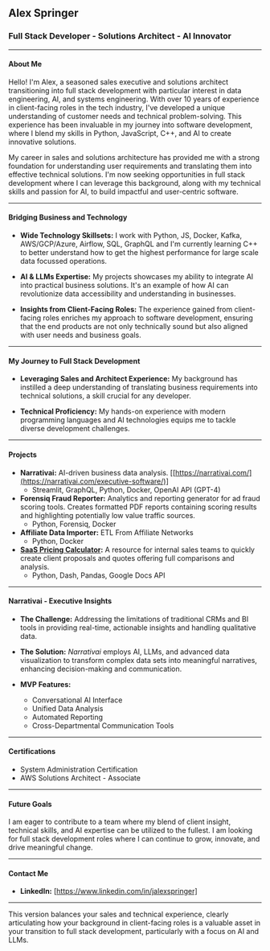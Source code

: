 ## Alex Springer
### Full Stack Developer - Solutions Architect - AI Innovator

---

#### About Me

Hello! I'm Alex, a seasoned sales executive and solutions architect transitioning into full stack development with particular interest in data engineering, AI, and systems engineering. With over 10 years of experience in client-facing roles in the tech industry, I've developed a unique understanding of customer needs and technical problem-solving. This experience has been invaluable in my journey into software development, where I blend my skills in Python, JavaScript, C++, and AI to create innovative solutions.

My career in sales and solutions architecture has provided me with a strong foundation for understanding user requirements and translating them into effective technical solutions. I'm now seeking opportunities in full stack development where I can leverage this background, along with my technical skills and passion for AI, to build impactful and user-centric software.

---

#### Bridging Business and Technology
- **Wide Technology Skillsets:** I work with Python, JS, Docker, Kafka, AWS/GCP/Azure, Airflow, SQL, GraphQL and I'm currently learning C++ to better understand how to get the highest performance for large scale data focussed operations.

- **AI & LLMs Expertise:** My projects showcases my ability to integrate AI into practical business solutions. It's an example of how AI can revolutionize data accessibility and understanding in businesses.

- **Insights from Client-Facing Roles:** The experience gained from client-facing roles enriches my approach to software development, ensuring that the end products are not only technically sound but also aligned with user needs and business goals.

---

#### My Journey to Full Stack Development

- **Leveraging Sales and Architect Experience:** My background has instilled a deep understanding of translating business requirements into technical solutions, a skill crucial for any developer.

- **Technical Proficiency:** My hands-on experience with modern programming languages and AI technologies equips me to tackle diverse development challenges.

---

#### Projects

- **Narrativai:** AI-driven business data analysis. [[https://narrativai.com/](https://narrativai.com/executive-software/)]
  - Streamlit, GraphQL, Python, Docker, OpenAI API (GPT-4)
- **Forensiq Fraud Reporter:** Analytics and reporting generator for ad fraud scoring tools. Creates formatted PDF reports containing scoring results and highlighting potentially low value traffic sources.
  - Python, Forensiq, Docker
- **Affiliate Data Importer:** ETL From Affiliate Networks
  - Python, Docker
- **[SaaS Pricing Calculator]([url](https://ipcp.herokuapp.com/email=aspringer@impact.com&client=Hello)):** A resource for internal sales teams to quickly create client proposals and quotes offering full comparisons and analysis.
  - Python, Dash, Pandas, Google Docs API


---

#### Narrativai - Executive Insights

- **The Challenge:** Addressing the limitations of traditional CRMs and BI tools in providing real-time, actionable insights and handling qualitative data.

- **The Solution:** *Narrativai* employs AI, LLMs, and advanced data visualization to transform complex data sets into meaningful narratives, enhancing decision-making and communication.

- **MVP Features:**
  - Conversational AI Interface
  - Unified Data Analysis
  - Automated Reporting
  - Cross-Departmental Communication Tools

---

#### Certifications

- System Administration Certification
- AWS Solutions Architect - Associate

---

#### Future Goals

I am eager to contribute to a team where my blend of client insight, technical skills, and AI expertise can be utilized to the fullest. I am looking for full stack development roles where I can continue to grow, innovate, and drive meaningful change.

---

#### Contact Me

- **LinkedIn:** [https://www.linkedin.com/in/jalexspringer]

---

This version balances your sales and technical experience, clearly articulating how your background in client-facing roles is a valuable asset in your transition to full stack development, particularly with a focus on AI and LLMs.
